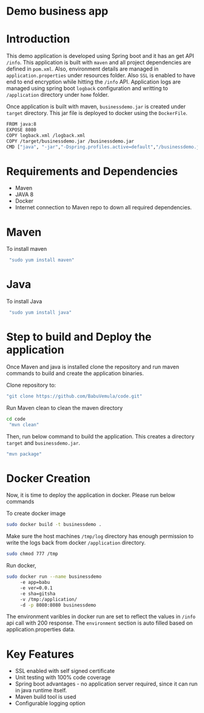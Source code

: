 Demo business app
============================

Introduction
==========================
This demo application is developed using Spring boot and it has an get API `/info`. This application is built with `maven` and all project dependencies are defined in `pom.xml`. Also, environment details are managed in `application.properties` under resources folder. Also `SSL` is enabled to have end to end encryption while hitting the `/info` API. Application logs are managed using spring boot `logback` configuration and writting to `/application` directory under `home` folder.

Once application is built with maven, `businessdemo.jar` is created under `target` directory. This jar file is deployed to docker using the `DockerFile`.

```sh
FROM java:8
EXPOSE 8080
COPY logback.xml /logback.xml
COPY /target/businessdemo.jar /businessdemo.jar
CMD ["java", "-jar","-Dspring.profiles.active=default","/businessdemo.jar"]
```

Requirements and Dependencies
======================
- Maven
- JAVA 8
- Docker
- Internet connection to Maven repo to down all required dependencies.

Maven
===========================
To install maven 
```sh
 "sudo yum install maven"
```
Java
=============================
To install Java
```sh
 "sudo yum install java"
```

Step to build and Deploy the application
==========================================
Once Maven and java is installed clone the repository and run maven commands to build and create the application binaries.

Clone repository to: 
```sh
"git clone https://github.com/BabuVemula/code.git"
```
Run Maven clean to clean the maven directory
```sh
cd code
 "mvn clean" 
 ```
Then, run below command to build the application. This creates a directory `target` and `businessdemo.jar`.
```sh
"mvn package"
```
Docker Creation
=====================
Now, it is time to deploy the application in docker. Please run below commands

To create docker image
```sh
sudo docker build -t businessdemo .
```

Make sure the host machines `/tmp/log` directory has enough permission to write the logs back from docker `/application` directory.

```sh
sudo chmod 777 /tmp
```

Run docker,
```sh
sudo docker run --name businessdemo
	 -e app=babu
	 -e ver=0.0.1
	 -e sha=gitsha
	 -v /tmp:/application/
	 -d -p 8080:8080 businessdemo

```
The environment varibles in docker run are set to reflect the values in `/info` api call with 200 response. The `environment` section is auto filled based on application.properties data.

Key Features 
====================
- SSL enabled with self signed certificate
- Unit testing with 100% code coverage
- Spring boot advantages - no application server required, since it can run in java runtime itself.
- Maven build tool is used
- Configurable logging option


